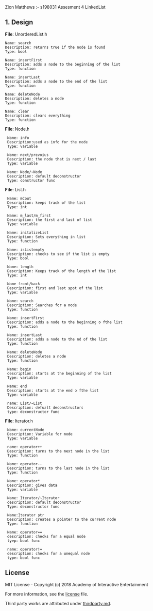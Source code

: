 Zion Matthews
:-
s198031
Assesment 4
LinkedList

## 1. Design

  **File**: UnorderedList.h
  
    Name: search
    Description: returns true if the node is found
    Type: bool
    
    Name: insertFirst
    Description: adds a node to the beginning of the list
    Type: function
    
    Name: insertLast
    Description: adds a node to the end of the list
    Type: function
    
    Name: deleteNode
    Description: deletes a node
    Type: function
    
    Name: clear
    Description: clears everything
    Type: function
    
   **File**: Node.h
   
     Name: info
     Description:used as info for the node
     Type: variable
     
     Name: next/prevoius
     Description: the node that is next / last
     Type: variable
     
     Name: Node/~Node
     Description: default deconstructor
     Type: constructor func
     
   **File**: List.h
   
     Name: mCout
     Description: keeps track of the list
     Type: int
     
     Name: m_last/m_first
     Description: the first and last of list
     Type: variable
     
     Name: initalizeList
     Description: Sets everything in list
     Type: function
     
     Name: isListempty
     Description: checks to see if the list is empty
     Type: bool
     
     Name: length
     Description: Keeps track of the length of the list
     Type: int
     
     Name front/back
     Description: first and last spot of the list
     Type: variable
     
     Name: search
     Description: Searches for a node
     Type: function
     
     Name: insertFirst
     Description: adds a node to the beginning o fthe list
     Type: function
     
     Name: insertLast
     Description: adds a node to the nd of the list
     Type: function
     
     Name: deleteNode
     Description: deletes a node
     Type: function
     
     Name: begin
     description: starts at the beginning of the list
     Type: variable
     
     Name: end
     Description: starts at the end o fthe list
     Type: variable
     
     name: List/~List
     Description: defualt deconstructors
     type: deconstructor func
     
   **File**: Iterator.h
   
     Name: currentNode
     Description: Variable for node
     Type: variable
     
     name: operator++
     Description: turns to the next node in the list
     Type: function
     
     Name: operator--
     Description: turns to the last node in the list
     Type: function
     
     Name: operator*
     Description: gives data
     Type: variable
     
     Name: Iterator/~Iterator
     description: default deconstructor
     Type: deconstructor func
     
     Name:Iterator ptr
     Description: creates a pointer to the current node
     Type: function
     
     Name: operator==
     description: checks for a equal node
     tyep: bool func
     
     name: operator!=
     description: checks for a unequal node
     type: bool func

## License

MIT License - Copyright (c) 2018 Academy of Interactive Entertainment

For more information, see the [license][lic] file.

Third party works are attributed under [thirdparty.md][3p].

[lic]:license.md
[3p]:thirdparty.md
[raylib]:https://github.com/raysan5/raylib
